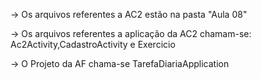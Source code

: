 -> Os arquivos referentes a AC2 estão na pasta "Aula 08"

-> Os arquivos referentes a aplicação da AC2 chamam-se: Ac2Activity,CadastroActivity e Exercicio


-> O Projeto da AF chama-se TarefaDiariaApplication
